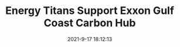 ---
"title": "Energy Titans Support Exxon Gulf Coast Carbon Hub"
"date": "2021-9-17 18:12:13"
"feed_name": "RIGZONE"
"feed_website": "http://www.rigzone.com/"
"feed_rss": "http://www.rigzone.com/news/rss/rigzone_latest.aspx"
"link": "https://www.rigzone.com/news/wire/energy_titans_support_exxon_gulf_coast_carbon_hub-17-sep-2021-166459-article/?rss=true"
"file": "_posts/2021-1-1-066cddfc839e09ec0cb13afc5b06c09b971f7bbb.md"
"accident": "0"
"drilling": "0"
"dead": "0"
"injured": "0"
---
